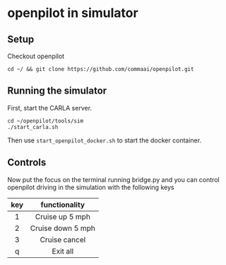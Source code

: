 openpilot in simulator
=====================

## Setup

Checkout openpilot
```
cd ~/ && git clone https://github.com/commaai/openpilot.git
```

## Running the simulator

First, start the CARLA server.
```
cd ~/openpilot/tools/sim
./start_carla.sh
```

Then use `start_openpilot_docker.sh` to start the docker container. 

## Controls

Now put the focus on the terminal running bridge.py and you can control
openpilot driving in the simulation with the following keys

|  key  |   functionality   |
| :---: | :---------------: |
|   1   |  Cruise up 5 mph  |
|   2   | Cruise down 5 mph |
|   3   |   Cruise cancel   |
|   q   |     Exit all      |

